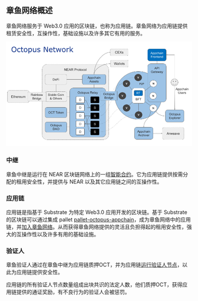 ## 章鱼网络概述

章鱼网络服务于 Web3.0 应用的区块链，也称为应用链。章鱼网络为应用链提供租赁安全性，互操作性，基础设施以及许多其它有用的服务。

![章鱼网络体系结构](../en/octopus/Octopus_Architecture.png)

### 中继

章鱼中继是运行在 NEAR 区块链网络上的一组[智能合约](https://github.com/octopus-network/octopus-relay-contract)。它为应用链提供按需分配的租用安全性，并提供与 NEAR 以及其它应用链之间的互操作性。

### 应用链

应用链是指基于 Substrate 为特定 Web3.0 应用开发的区块链。基于 Substrate 的区块链可以通过集成 pallet [pallet-octopus-appchain](https://github.com/octopus-network/pallet-octopus-appchain)，成为章鱼网络中的应用链，并[加入章鱼网络](https://github.com/octopus-network/pallet-octopus-appchain/blob/master/docs/Appchain_Guide.md)。从而获得章鱼网络提供的灵活且负担得起的租用安全性，强大的互操作性以及许多有用的基础设施。

### 验证人

章鱼验证人通过在章鱼中继为应用链质押OCT，并为应用链[运行验证人节点]()，以此为应用链提供安全性。

应用链的所有验证人节点数量组成出块共识的法定人数，他们质押OCT，获得应用链提供的通证奖励，有不良行为的验证人会被惩罚。